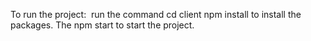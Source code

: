 To run the project:  run the command
cd client
npm install to install the packages.
The npm start to start the project.
